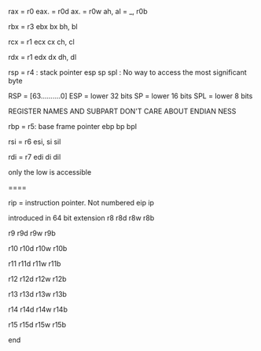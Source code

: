 rax = r0
eax. = r0d
ax. = r0w
ah, al = _, r0b



rbx = r3
ebx
bx 
bh, bl


rcx = r1 
ecx
cx
ch, cl


rdx = r1 
edx
dx 
dh, dl


rsp = r4 : stack pointer
esp 
sp 
spl : No way to access the most significant byte

RSP  = [63..........0]
ESP  = lower 32 bits
SP   = lower 16 bits
SPL  = lower 8 bits

REGISTER NAMES AND SUBPART DON'T CARE ABOUT ENDIAN NESS


rbp = r5: base frame pointer
ebp 
bp
bpl 

rsi = r6 
esi, 
si 
sil

rdi = r7
edi 
di
dil

only the low is accessible


====

rip = instruction pointer. Not numbered
eip 
ip 


introduced in 64 bit extension
r8 
r8d 
r8w 
r8b 


r9 
r9d 
r9w 
r9b 


r10 
r10d 
r10w 
r10b 


r11 
r11d 
r11w 
r11b 



r12 
r12d 
r12w 
r12b 



r13 
r13d 
r13w 
r13b 


r14 
r14d 
r14w 
r14b 


r15 
r15d 
r15w 
r15b 

end
